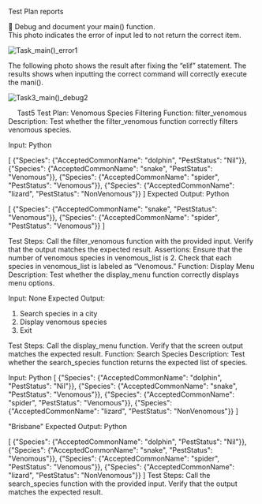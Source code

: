 Test Plan reports

	Debug and document your main() function.\
This photo indicates the error of input led to not return the correct item.

![Task_main()_error1](https://github.com/Queensland-wildlife-sightings/Intro-To-Programming-Assignment2/assets/162095163/ef16cb5a-8b29-4467-b9dd-62c73d2f8b29)

The following photo shows the result after fixing the “elif” statement. The results shows when inputting the correct command will correctly execute the mani().
 
![Task3_main()_debug2](https://github.com/Queensland-wildlife-sightings/Intro-To-Programming-Assignment2/assets/162095163/0c507ec2-7ef2-44b1-85ee-1a0dd7b9b63a)


 
Tast5  Test Plan: Venomous Species Filtering
Function: filter_venomous
Description: Test whether the filter_venomous function correctly filters venomous species.

Input:
Python

[
    {"Species": {"AcceptedCommonName": "dolphin", "PestStatus": "Nil"}},
    {"Species": {"AcceptedCommonName": "snake", "PestStatus": "Venomous"}},
    {"Species": {"AcceptedCommonName": "spider", "PestStatus": "Venomous"}},
    {"Species": {"AcceptedCommonName": "lizard", "PestStatus": "NonVenomous"}}
]
Expected Output:
Python

[
    {"Species": {"AcceptedCommonName": "snake", "PestStatus": "Venomous"}},
    {"Species": {"AcceptedCommonName": "spider", "PestStatus": "Venomous"}}
]

Test Steps:
Call the filter_venomous function with the provided input.
Verify that the output matches the expected result.
Assertions:
Ensure that the number of venomous species in venomous_list is 2.
Check that each species in venomous_list is labeled as “Venomous.”
Function: Display Menu
Description: Test whether the display_menu function correctly displays menu options.

Input: None
Expected Output:
1. Search species in a city
2. Display venomous species
3. Exit

Test Steps:
Call the display_menu function.
Verify that the screen output matches the expected result.
Function: Search Species
Description: Test whether the search_species function returns the expected list of species.

Input:
Python
[
    {"Species": {"AcceptedCommonName": "dolphin", "PestStatus": "Nil"}},
    {"Species": {"AcceptedCommonName": "snake", "PestStatus": "Venomous"}},
    {"Species": {"AcceptedCommonName": "spider", "PestStatus": "Venomous"}},
    {"Species": {"AcceptedCommonName": "lizard", "PestStatus": "NonVenomous"}}
]

"Brisbane"
Expected Output:
Python

[
    {"Species": {"AcceptedCommonName": "dolphin", "PestStatus": "Nil"}},
    {"Species": {"AcceptedCommonName": "snake", "PestStatus": "Venomous"}},
    {"Species": {"AcceptedCommonName": "spider", "PestStatus": "Venomous"}},
    {"Species": {"AcceptedCommonName": "lizard", "PestStatus": "NonVenomous"}}
]
Test Steps:
Call the search_species function with the provided input.
Verify that the output matches the expected result.
  
